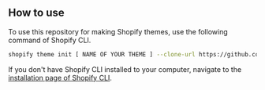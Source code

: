 ## How to use

To use this repository for making Shopify themes, use the following command of Shopify CLI.

```sh
shopify theme init [ NAME OF YOUR THEME ] --clone-url https://github.com/SebastianKut/shopify-tailwind-starter.git
```

If you don't have Shopify CLI installed to your computer, navigate to the [installation page of Shopify CLI](https://shopify.dev/themes/tools/cli/installation).
